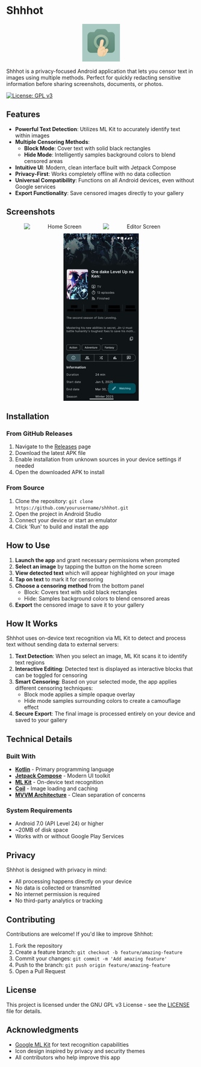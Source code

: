 # Shhhot

<div align="center">
  <img src="app/src/main/res/mipmap-xxxhdpi/app_icon.png" width="100" alt="App Icon">
</div>

Shhhot is a privacy-focused Android application that lets you censor text in images using multiple methods. Perfect for quickly redacting sensitive information before sharing screenshots, documents, or photos.

[![License: GPL v3](https://img.shields.io/badge/License-GPLv3-blue.svg)](https://www.gnu.org/licenses/gpl-3.0)

## Features

- **Powerful Text Detection**: Utilizes ML Kit to accurately identify text within images
- **Multiple Censoring Methods**: 
  - **Block Mode**: Cover text with solid black rectangles
  - **Hide Mode**: Intelligently samples background colors to blend censored areas
- **Intuitive UI**: Modern, clean interface built with Jetpack Compose
- **Privacy-First**: Works completely offline with no data collection
- **Universal Compatibility**: Functions on all Android devices, even without Google services
- **Export Functionality**: Save censored images directly to your gallery

## Screenshots

<div align="center">
  <div style="display:flex; gap: 10px; flex-wrap: wrap; justify-content: center;">
    <img src="screenshots/home.jpg" width="200" alt="Home Screen">
    <img src="screenshots/editor.jpg" width="200" alt="Editor Screen">
    <img src="screenshots/result.jpg" width="200" alt="Censored Image">
  </div>
</div>

## Installation

### From GitHub Releases
1. Navigate to the [Releases](https://github.com/yourusername/shhhot/releases) page
2. Download the latest APK file
3. Enable installation from unknown sources in your device settings if needed
4. Open the downloaded APK to install

### From Source
1. Clone the repository: `git clone https://github.com/yourusername/shhhot.git`
2. Open the project in Android Studio
3. Connect your device or start an emulator
4. Click 'Run' to build and install the app

## How to Use

1. **Launch the app** and grant necessary permissions when prompted
2. **Select an image** by tapping the button on the home screen
3. **View detected text** which will appear highlighted on your image
4. **Tap on text** to mark it for censoring
5. **Choose a censoring method** from the bottom panel
    - Block: Covers text with solid black rectangles
    - Hide: Samples background colors to blend censored areas
6. **Export** the censored image to save it to your gallery

## How It Works

Shhhot uses on-device text recognition via ML Kit to detect and process text without sending data to external servers:

1. **Text Detection**: When you select an image, ML Kit scans it to identify text regions
2. **Interactive Editing**: Detected text is displayed as interactive blocks that can be toggled for censoring
3. **Smart Censoring**: Based on your selected mode, the app applies different censoring techniques:
   - Block mode applies a simple opaque overlay
   - Hide mode samples surrounding colors to create a camouflage effect
4. **Secure Export**: The final image is processed entirely on your device and saved to your gallery

## Technical Details

### Built With

- **[Kotlin](https://kotlinlang.org/)** - Primary programming language
- **[Jetpack Compose](https://developer.android.com/jetpack/compose)** - Modern UI toolkit
- **[ML Kit](https://developers.google.com/ml-kit)** - On-device text recognition
- **[Coil](https://coil-kt.github.io/coil/)** - Image loading and caching
- **[MVVM Architecture](https://developer.android.com/topic/architecture)** - Clean separation of concerns

### System Requirements

- Android 7.0 (API Level 24) or higher
- ~20MB of disk space
- Works with or without Google Play Services

## Privacy

Shhhot is designed with privacy in mind:

- All processing happens directly on your device
- No data is collected or transmitted
- No internet permission is required
- No third-party analytics or tracking

## Contributing

Contributions are welcome! If you'd like to improve Shhhot:

1. Fork the repository
2. Create a feature branch: `git checkout -b feature/amazing-feature`
3. Commit your changes: `git commit -m 'Add amazing feature'`
4. Push to the branch: `git push origin feature/amazing-feature`
5. Open a Pull Request

## License

This project is licensed under the GNU GPL v3 License - see the [LICENSE](LICENSE) file for details.

## Acknowledgments

- [Google ML Kit](https://developers.google.com/ml-kit) for text recognition capabilities
- Icon design inspired by privacy and security themes
- All contributors who help improve this app
